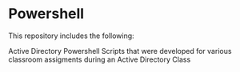 # Powershell

This repository includes the following:

Active Directory Powershell Scripts that were developed for various classroom assigments during an Active Directory Class
